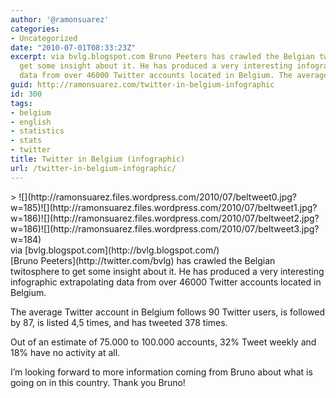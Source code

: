 ```yaml
---
author: '@ramonsuarez'
categories:
- Uncategorized
date: "2010-07-01T08:33:23Z"
excerpt: via bvlg.blogspot.com Bruno Peeters has crawled the Belgian twitosphere to
  get some insight about it. He has produced a very interesting infographic extrapolating
  data from over 46000 Twitter accounts located in Belgium. The average Twitter accoun...
guid: http://ramonsuarez.com/twitter-in-belgium-infographic
id: 300
tags:
- belgium
- english
- statistics
- stats
- twitter
title: Twitter in Belgium (infographic)
url: /twitter-in-belgium-infographic/
---
```


<div class="posterous_bookmarklet_entry">> ![](http://ramonsuarez.files.wordpress.com/2010/07/beltweet0.jpg?w=185)![](http://ramonsuarez.files.wordpress.com/2010/07/beltweet1.jpg?w=186)![](http://ramonsuarez.files.wordpress.com/2010/07/beltweet2.jpg?w=186)![](http://ramonsuarez.files.wordpress.com/2010/07/beltweet3.jpg?w=184)

</div><div class="posterous_quote_citation">via [bvlg.blogspot.com](http://bvlg.blogspot.com/)</div>[Bruno Peeters](http://twitter.com/bvlg) has crawled the Belgian twitosphere to get some insight about it. He has produced a very interesting infographic extrapolating data from over 46000 Twitter accounts located in Belgium.

The average Twitter account in Belgium follows 90 Twitter users, is followed by 87, is listed 4,5 times, and has tweeted 378 times.

Out of an estimate of 75.000 to 100.000 accounts, 32% Tweet weekly and 18% have no activity at all.

I’m looking forward to more information coming from Bruno about what is going on in this country. Thank you Bruno!
